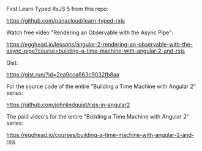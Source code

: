 First Learn Typed RxJS 5 from this repo:

https://github.com/panacloud/learn-typed-rxjs

Watch free video "Rendering an Observable with the Async Pipe":

https://egghead.io/lessons/angular-2-rendering-an-observable-with-the-async-pipe?course=building-a-time-machine-with-angular-2-and-rxjs

Gist:

https://gist.run/?id=2ea9cca663c9032fb8aa

For the source code of the entire "Building a Time Machine with Angular 2" series:

https://github.com/johnlindquist/rxjs-in-angular2

The paid video's for the entire "Building a Time Machine with Angular 2" series:

https://egghead.io/courses/building-a-time-machine-with-angular-2-and-rxjs